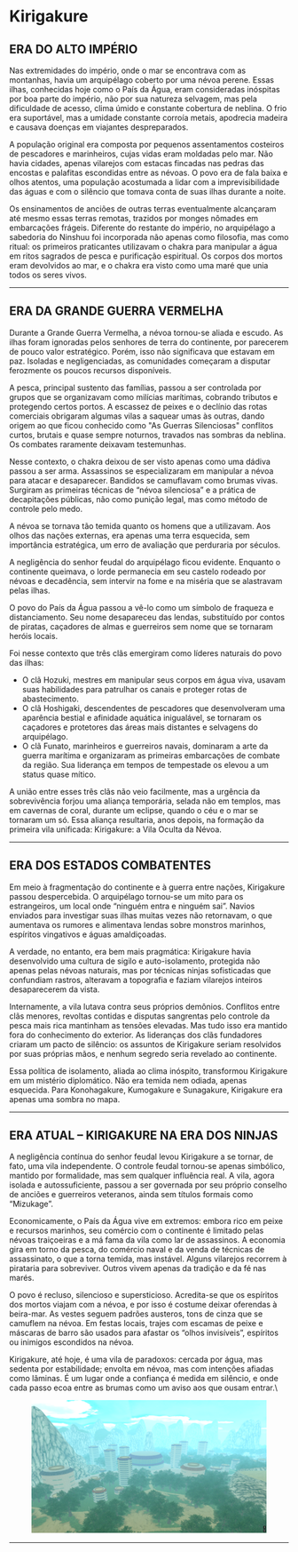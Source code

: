 # Kirigakure

## **ERA DO ALTO IMPÉRIO**

&#x20;Nas extremidades do império, onde o mar se encontrava com as montanhas, havia um arquipélago coberto por uma névoa perene. Essas ilhas, conhecidas hoje como o País da Água, eram consideradas inóspitas por boa parte do império, não por sua natureza selvagem, mas pela dificuldade de acesso, clima úmido e constante cobertura de neblina. O frio era suportável, mas a umidade constante corroía metais, apodrecia madeira e causava doenças em viajantes despreparados.

&#x20;A população original era composta por pequenos assentamentos costeiros de pescadores e marinheiros, cujas vidas eram moldadas pelo mar. Não havia cidades, apenas vilarejos com estacas fincadas nas pedras das encostas e palafitas escondidas entre as névoas. O povo era de fala baixa e olhos atentos, uma população acostumada a lidar com a imprevisibilidade das águas e com o silêncio que tomava conta de suas ilhas durante a noite.

&#x20;Os ensinamentos de anciões de outras terras eventualmente alcançaram até mesmo essas terras remotas, trazidos por monges nômades em embarcações frágeis. Diferente do restante do império, no arquipélago a sabedoria do Ninshuu foi incorporada não apenas como filosofia, mas como ritual: os primeiros praticantes utilizavam o chakra para manipular a água em ritos sagrados de pesca e purificação espiritual. Os corpos dos mortos eram devolvidos ao mar, e o chakra era visto como uma maré que unia todos os seres vivos.

***

## **ERA DA GRANDE GUERRA VERMELHA**

&#x20;Durante a Grande Guerra Vermelha, a névoa tornou-se aliada e escudo. As ilhas foram ignoradas pelos senhores de terra do continente, por parecerem de pouco valor estratégico. Porém, isso não significava que estavam em paz. Isoladas e negligenciadas, as comunidades começaram a disputar ferozmente os poucos recursos disponíveis.

&#x20;A pesca, principal sustento das famílias, passou a ser controlada por grupos que se organizavam como milícias marítimas, cobrando tributos e protegendo certos portos. A escassez de peixes e o declínio das rotas comerciais obrigaram algumas vilas a saquear umas às outras, dando origem ao que ficou conhecido como "As Guerras Silenciosas" conflitos curtos, brutais e quase sempre noturnos, travados nas sombras da neblina. Os combates raramente deixavam testemunhas.

&#x20;Nesse contexto, o chakra deixou de ser visto apenas como uma dádiva passou a ser arma. Assassinos se especializaram em manipular a névoa para atacar e desaparecer. Bandidos se camuflavam como brumas vivas. Surgiram as primeiras técnicas de “névoa silenciosa” e a prática de decapitações públicas, não como punição legal, mas como método de controle pelo medo.

&#x20;A névoa se tornava tão temida quanto os homens que a utilizavam. Aos olhos das nações externas, era apenas uma terra esquecida, sem importância estratégica, um erro de avaliação que perduraria por séculos.

&#x20;A negligência do senhor feudal do arquipélago ficou evidente. Enquanto o continente queimava, o lorde permanecia em seu castelo rodeado por névoas e decadência, sem intervir na fome e na miséria que se alastravam pelas ilhas.

&#x20;O povo do País da Água passou a vê-lo como um símbolo de fraqueza e distanciamento. Seu nome desapareceu das lendas, substituído por contos de piratas, caçadores de almas e guerreiros sem nome que se tornaram heróis locais.

&#x20;Foi nesse contexto que três clãs emergiram como líderes naturais do povo das ilhas:

* O clã Hozuki, mestres em manipular seus corpos em água viva, usavam suas habilidades para patrulhar os canais e proteger rotas de abastecimento.
* O clã Hoshigaki, descendentes de pescadores que desenvolveram uma aparência bestial e afinidade aquática inigualável, se tornaram os caçadores e protetores das áreas mais distantes e selvagens do arquipélago.
* O clã Funato, marinheiros e guerreiros navais, dominaram a arte da guerra marítima e organizaram as primeiras embarcações de combate da região. Sua liderança em tempos de tempestade os elevou a um status quase mítico.

&#x20;A união entre esses três clãs não veio facilmente, mas a urgência da sobrevivência forjou uma aliança temporária, selada não em templos, mas em cavernas de coral, durante um eclipse, quando o céu e o mar se tornaram um só. Essa aliança resultaria, anos depois, na formação da primeira vila unificada: Kirigakure: a Vila Oculta da Névoa.

***

## **ERA DOS ESTADOS COMBATENTES**

&#x20;Em meio à fragmentação do continente e à guerra entre nações, Kirigakure passou despercebida. O arquipélago tornou-se um mito para os estrangeiros, um local onde “ninguém entra e ninguém sai”. Navios enviados para investigar suas ilhas muitas vezes não retornavam, o que aumentava os rumores e alimentava lendas sobre monstros marinhos, espíritos vingativos e águas amaldiçoadas.

&#x20;A verdade, no entanto, era bem mais pragmática: Kirigakure havia desenvolvido uma cultura de sigilo e auto-isolamento, protegida não apenas pelas névoas naturais, mas por técnicas ninjas sofisticadas que confundiam rastros, alteravam a topografia e faziam vilarejos inteiros desaparecerem da vista.

&#x20;Internamente, a vila lutava contra seus próprios demônios. Conflitos entre clãs menores, revoltas contidas e disputas sangrentas pelo controle da pesca mais rica mantinham as tensões elevadas. Mas tudo isso era mantido fora do conhecimento do exterior. As lideranças dos clãs fundadores criaram um pacto de silêncio: os assuntos de Kirigakure seriam resolvidos por suas próprias mãos, e nenhum segredo seria revelado ao continente.

&#x20;Essa política de isolamento, aliada ao clima inóspito, transformou Kirigakure em um mistério diplomático. Não era temida nem odiada, apenas esquecida. Para Konohagakure, Kumogakure e Sunagakure, Kirigakure era apenas uma sombra no mapa.

***

## **ERA ATUAL – KIRIGAKURE NA ERA DOS NINJAS**

&#x20;A negligência contínua do senhor feudal levou Kirigakure a se tornar, de fato, uma vila independente. O controle feudal tornou-se apenas simbólico, mantido por formalidade, mas sem qualquer influência real. A vila, agora isolada e autossuficiente, passou a ser governada por seu próprio conselho de anciões e guerreiros veteranos, ainda sem títulos formais como “Mizukage”.

&#x20;Economicamente, o País da Água vive em extremos: embora rico em peixe e recursos marinhos, seu comércio com o continente é limitado pelas névoas traiçoeiras e a má fama da vila como lar de assassinos. A economia gira em torno da pesca, do comércio naval e da venda de técnicas de assassinato, o que a torna temida, mas instável. Alguns vilarejos recorrem à pirataria para sobreviver. Outros vivem apenas da tradição e da fé nas marés.

&#x20;O povo é recluso, silencioso e supersticioso. Acredita-se que os espíritos dos mortos viajam com a névoa, e por isso é costume deixar oferendas à beira-mar. As vestes seguem padrões austeros, tons de cinza que se camuflem na névoa. Em festas locais, trajes com escamas de peixe e máscaras de barro são usados para afastar os “olhos invisíveis”, espíritos ou inimigos escondidos na névoa.

&#x20;Kirigakure, até hoje, é uma vila de paradoxos: cercada por água, mas sedenta por estabilidade; envolta em névoa, mas com intenções afiadas como lâminas. É um lugar onde a confiança é medida em silêncio, e onde cada passo ecoa entre as brumas como um aviso aos que ousam entrar.\


<figure><img src="../../../.gitbook/assets/image (35).png" alt=""><figcaption></figcaption></figure>

***
